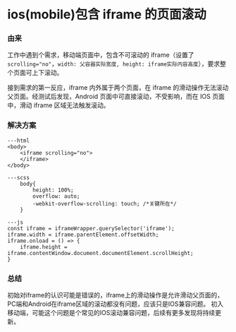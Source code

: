 # ios(mobile)包含 iframe 的页面滚动

### 由来

工作中遇到个需求，移动端页面中，包含不可滚动的 iframe（设置了`scrolling="no"`，`width: 父容器实际宽度, height: iframe实际内容高度`），要求整个页面可上下滚动。

接到需求的第一反应，iframe 内外属于两个页面，在 iframe 的滑动操作无法滚动父页面。经测试后发现，Android 页面中可直接滚动，不受影响，而在 IOS 页面中，滑动 iframe 区域无法触发滚动。

### 解决方案

```
---html
<body>
    <iframe scrolling="no">
    </iframe>
</body>

---scss
    body{
        height: 100%;
        overflow: auto;
        -webkit-overflow-scrolling: touch; /*关键所在*/
    }

---js
const iframe = iframeWrapper.querySelector('iframe');
iframe.width = iframe.parentElement.offsetWidth;
iframe.onload = () => {
    iframe.height = iframe.contentWindow.document.documentElement.scrollHeight;
}
```

### 总结
初始对iframe的认识可能是错误的，iframe上的滑动操作是允许滑动父页面的，PC端和Android在iframe区域的滚动都没有问题，应该只是IOS兼容问题。
初入移动端，可能这个问题是个常见的IOS滚动兼容问题，后续有更多发现将持续更新。